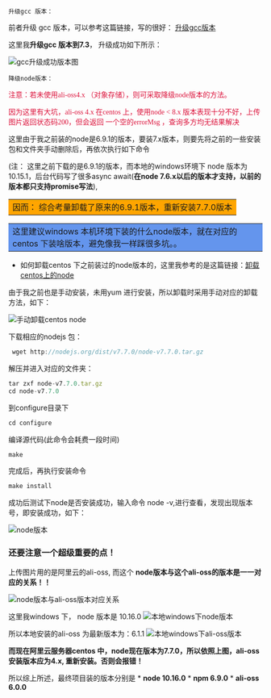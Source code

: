 `升级gcc 版本：`

前者升级 gcc 版本，可以参考这篇链接，写的很好： [升级gcc版本](https://www.vpser.net/manage/centos-6-upgrade-gcc.html)

这里我**升级gcc 版本到7.3**， 升级成功如下所示：

![gcc升级成功版本图](https://wrapper-1258672812.cos.ap-chengdu.myqcloud.com/19-8-16/4.png)

`降级node版本：`

<font color=#DC143C  face="黑体">注意：若未使用ali-oss4.x （对象存储），则可采取降级node版本的方法。

因为这里有大坑，ali-oss 4.x 在centos 上，使用node < 8.x 版本表现十分不好，上传图片返回状态码200，但会返回 一个空的errorMsg ，查询多方均无结果解决</font>

这里由于我之前装的node是6.9.1的版本，要装7.x版本，则要先将之前的一些安装包和文件夹手动删除后，再依次执行如下命令


(注： 这里之前下载的是6.9.1的版本，而本地的windows环境下 node 版本为10.15.1，后台代码写了很多async await(**在node 7.6.x以后的版本才支持，以前的版本都只支持promise写法**),

<table><tr><td bgcolor=orange>因而： 综合考量卸载了原来的6.9.1版本，重新安装7.7.0版本</td></tr></table>

<table><tr><td bgcolor=#6495ED>这里建议windows 本机环境下装的什么node版本，就在对应的centos 下装啥版本，避免像我一样踩很多坑。。</td></tr></table>


* 如何卸载centos 下之前装过的node版本的，这里我参考的是这篇链接：[卸载centos上的node](https://www.cnblogs.com/zycbloger/p/5563243.html) 

由于我之前也是手动安装，未用yum 进行安装，所以卸载时采用手动对应的卸载方法，如下：

![手动卸载centos node](https://wrapper-1258672812.cos.ap-chengdu.myqcloud.com/19-8-16/5.png)

下载相应的nodejs 包：
```js
 wget http://nodejs.org/dist/v7.7.0/node-v7.7.0.tar.gz
```

解压并进入对应的文件夹：
```js
tar zxf node-v7.7.0.tar.gz
cd node-v7.7.0
```

到configure目录下
```js
cd configure
```

编译源代码(此命令会耗费一段时间)
```js
make
```

完成后，再执行安装命令
```js
make install
```

成功后测试下node是否安装成功，输入命令 node -v,进行查看，发现出现版本号，即安装成功，如下：

![node版本](https://wrapper-1258672812.cos.ap-chengdu.myqcloud.com/19-8-16/6.png)

### 还要注意一个超级重要的点！

上传图片用的是阿里云的ali-oss, 而这个 **node版本与这个ali-oss的版本是一一对应的关系！！**

![node版本与ali-oss版本对应关系](https://wrapper-1258672812.cos.ap-chengdu.myqcloud.com/19-8-16/7.png)

这里我windows 下， node 版本是 10.16.0
![本地windows下node版本](https://wrapper-1258672812.cos.ap-chengdu.myqcloud.com/19-8-16/8.png)

所以本地安装的ali-oss 为最新版本为：6.1.1
![本地windows下ali-oss版本](https://wrapper-1258672812.cos.ap-chengdu.myqcloud.com/19-8-16/9.png)


**而现在阿里云服务器centos 中，node现在版本为7.7.0，所以依照上图，ali-oss 安装版本应为4.x, 重新安装。否则会报错！**


所以综上所述，最终项目装的版本分别是
    * **node 10.16.0**
    * **npm 6.9.0** 
    * **ali-oss 6.0.0**



